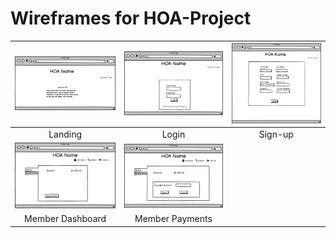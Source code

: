# Wireframes for HOA-Project

| <img alt='landing page' src='./wireframes/Landing.png' width='260' > | <img alt='login page' src='./wireframes/Login.png' width='260' > | <img alt='sign up page' src='./wireframes/Sign-up.png' width='260' > |
|:---:|:---:|:---:|
| Landing | Login | Sign-up |
| <img alt='member dashboard' src='./wireframes/member-dashboard.png' width='260' > |<img alt='member dashboard for payments' src='./wireframes/member-dashboard-payment.png' width='260' >  | |
| Member Dashboard | Member Payments |  |